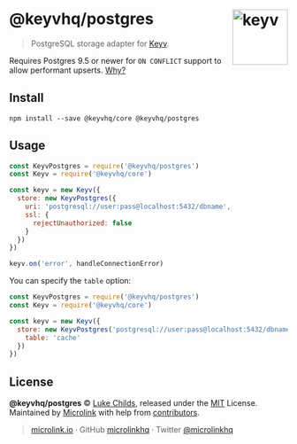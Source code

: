# @keyvhq/postgres [<img width="100" align="right" src="https://keyv.js.org/media/logo-sunset.svg" alt="keyv">](https://github.com/microlinkhq/keyv)

> PostgreSQL storage adapter for [Keyv](https://github.com/microlinkhq/keyv).

Requires Postgres 9.5 or newer for `ON CONFLICT` support to allow performant upserts. [Why?](https://stackoverflow.com/questions/17267417/how-to-upsert-merge-insert-on-duplicate-update-in-postgresql/17267423#17267423)

## Install

```shell
npm install --save @keyvhq/core @keyvhq/postgres
```

## Usage

```js
const KeyvPostgres = require('@keyvhq/postgres')
const Keyv = require('@keyvhq/core')

const keyv = new Keyv({
  store: new KeyvPostgres({
    uri: 'postgresql://user:pass@localhost:5432/dbname',
    ssl: {
      rejectUnauthorized: false
    }
  })
})

keyv.on('error', handleConnectionError)
```

You can specify the `table` option:

```js
const KeyvPostgres = require('@keyvhq/postgres')
const Keyv = require('@keyvhq/core')

const keyv = new Keyv({
  store: new KeyvPostgres('postgresql://user:pass@localhost:5432/dbname', {
    table: 'cache'
  })
})
```

## License

**@keyvhq/postgres** © [Luke Childs](https://lukechilds.co), released under the [MIT](https://github.com/microlinkhq/keyv/blob/master/LICENSE.md) License.<br/>
Maintained by [Microlink](https://microlink.io) with help from [contributors](https://github.com/microlinkhq/keyv/contributors).

> [microlink.io](https://microlink.io) · GitHub [microlinkhq](https://github.com/microlinkhq) · Twitter [@microlinkhq](https://twitter.com/microlinkhq)
